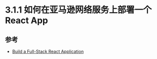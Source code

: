 # 3.1.1 如何在亚马逊网络服务上部署一个 React App


## 参考
- [Build a Full-Stack React Application](https://aws.amazon.com/getting-started/hands-on/build-react-app-amplify-graphql/module-one/)
